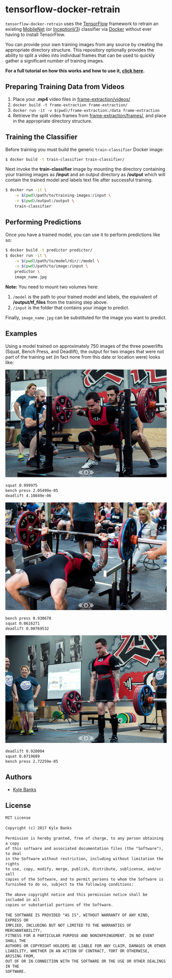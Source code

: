 # tensorflow-docker-retrain

`tensorflow-docker-retrain` uses the [TensorFlow](https://www.tensorflow.org/) framework to retrain an existing [MobileNet](https://github.com/tensorflow/models/blob/master/research/slim/nets/mobilenet_v1.md) (or [InceptionV3](https://github.com/tensorflow/models/tree/master/research/inception)) classifier via [Docker](https://www.docker.com/) without ever having to install TensorFlow.

You can provide your own training images from any source by creating the appropriate directory structure. This repository optionally provides the ability to split a video into individual frames that can be used to quickly gather a significant number of training images.

**For a full tutorial on how this works and how to use it, [click here](https://kylewbanks.com/blog/tutorial-transfer-learning-retraining-inception-mobilenet-with-tensorflow-and-docker).**

## Preparing Training Data from Videos

1. Place your **.mp4** video files in [frame-extraction/videos/](./frame-extraction/videos/)
2. `docker build -t frame-extraction frame-extraction/`
3. `docker run -it -v $(pwd)/frame-extraction:/data frame-extraction`
4. Retrieve the split video frames from [frame-extraction/frames/](./frame-extraction/frames), and place in the appropriate directory structure.

## Training the Classifier

Before training you must build the generic `train-classifier` Docker image:

```sh
$ docker build -t train-classifier train-classifier/ 
```

Next invoke the **train-classifier** image by mounting the directory containing your training images as **/input** and an output directory as **/output** which will contain the trained model and labels text file after successful training.

```sh
$ docker run -it \
    -v $(pwd)/path/to/training-images:/input \
    -v $(pwd)/output:/output \
    train-classifier
```

## Performing Predictions

Once you have a trained model, you can use it to perform predictions like so:

```sh
$ docker build -t predictor predictor/
$ docker run -it \
    -v $(pwd)/path/to/model/dir/:/model \
    -v $(pwd)/path/to/image:/input \
    predictor \
    image_name.jpg
```

**Note:** You need to mount two volumes here:

1. `/model` is the path to your trained model and labels, the equivalent of **/output/tf_files** from the training step above. 
2. `/input` is the folder that contains your image to predict. 

Finally, `image_name.jpg` can be substituted for the image you want to predict.

## Examples 

Using a model trained on approximately 750 images of the three powerlifts (Squat, Bench Press, and Deadlift), the output for two images that were not part of the training set (in fact none from this date or location were) looks like:

![](./example/squat.jpg)

```
squat 0.999975
bench press 2.05499e-05
deadlift 4.10849e-06
```

![](./example/bench.jpg)

```
bench press 0.930678
squat 0.0616271
deadlift 0.00769532
```

![](./example/deadlift.jpg)

```
deadlift 0.928004
squat 0.0719689
bench press 2.72259e-05
```

## Authors

- [Kyle Banks](https://kylewbanks.com/blog)

## License

```
MIT License

Copyright (c) 2017 Kyle Banks

Permission is hereby granted, free of charge, to any person obtaining a copy
of this software and associated documentation files (the "Software"), to deal
in the Software without restriction, including without limitation the rights
to use, copy, modify, merge, publish, distribute, sublicense, and/or sell
copies of the Software, and to permit persons to whom the Software is
furnished to do so, subject to the following conditions:

The above copyright notice and this permission notice shall be included in all
copies or substantial portions of the Software.

THE SOFTWARE IS PROVIDED "AS IS", WITHOUT WARRANTY OF ANY KIND, EXPRESS OR
IMPLIED, INCLUDING BUT NOT LIMITED TO THE WARRANTIES OF MERCHANTABILITY,
FITNESS FOR A PARTICULAR PURPOSE AND NONINFRINGEMENT. IN NO EVENT SHALL THE
AUTHORS OR COPYRIGHT HOLDERS BE LIABLE FOR ANY CLAIM, DAMAGES OR OTHER
LIABILITY, WHETHER IN AN ACTION OF CONTRACT, TORT OR OTHERWISE, ARISING FROM,
OUT OF OR IN CONNECTION WITH THE SOFTWARE OR THE USE OR OTHER DEALINGS IN THE
SOFTWARE.
```

